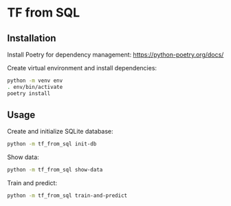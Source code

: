 # TF from SQL

## Installation

Install Poetry for dependency management: https://python-poetry.org/docs/

Create virtual environment and install dependencies:

```bash
python -m venv env
. env/bin/activate
poetry install
```

## Usage

Create and initialize SQLite database:

```bash
python -m tf_from_sql init-db 
```

Show data:

```bash
python -m tf_from_sql show-data
```

Train and predict:

```bash
python -m tf_from_sql train-and-predict
```
